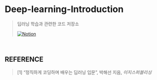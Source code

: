 # Deep-learning-Introduction
> 딥러닝 학습과 관련한 코드 저장소
>
> 
> [![Notion](https://img.shields.io/badge/Notion-%23000000.svg?style=for-the-badge&logo=notion&logoColor=white)]([https://hyss.notion.site/Yoosung-H-df9b2433b8be4b72858ab7764632862f](https://hyss.notion.site/Deeplearning-Introductory-4527fa60e887420291644c5e6869c77e?pvs=4))



</br>

## REFERENCE
> [1]  “정직하게 코딩하며 배우는 딥러닝 입문”, 박해선 지음, *이지스퍼블리싱*
